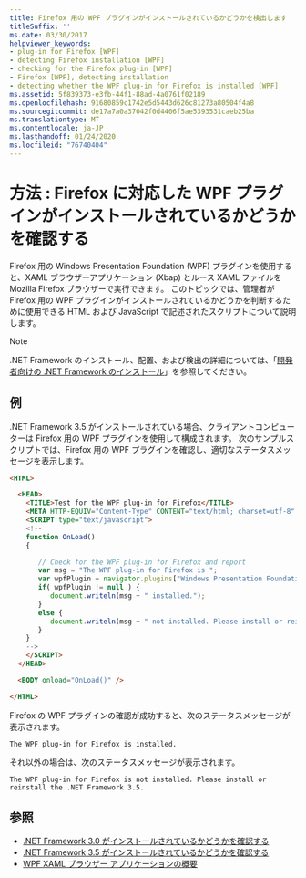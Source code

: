 ```yaml
---
title: Firefox 用の WPF プラグインがインストールされているかどうかを検出します
titleSuffix: ''
ms.date: 03/30/2017
helpviewer_keywords:
- plug-in for Firefox [WPF]
- detecting Firefox installation [WPF]
- checking for the Firefox plug-in [WPF]
- Firefox [WPF], detecting installation
- detecting whether the WPF plug-in for Firefox is installed [WPF]
ms.assetid: 5f839373-e3fb-44f1-88ad-4a0761f02189
ms.openlocfilehash: 91680859c1742e5d5443d626c81273a80504f4a8
ms.sourcegitcommit: de17a7a0a37042f0d4406f5ae5393531caeb25ba
ms.translationtype: MT
ms.contentlocale: ja-JP
ms.lasthandoff: 01/24/2020
ms.locfileid: "76740404"
---
```

# <a name="how-to-detect-whether-the-wpf-plug-in-for-firefox-is-installed"></a>方法 : Firefox に対応した WPF プラグインがインストールされているかどうかを確認する

Firefox 用の Windows Presentation Foundation (WPF) プラグインを使用すると、XAML ブラウザーアプリケーション (Xbap) とルース XAML ファイルを Mozilla Firefox ブラウザーで実行できます。 このトピックでは、管理者が Firefox 用の WPF プラグインがインストールされているかどうかを判断するために使用できる HTML および JavaScript で記述されたスクリプトについて説明します。

> [!NOTE]
> .NET Framework のインストール、配置、および検出の詳細については、「[開発者向けの .NET Framework のインストール](../../install/guide-for-developers.md)」を参照してください。

## <a name="example"></a>例

.NET Framework 3.5 がインストールされている場合、クライアントコンピューターは Firefox 用の WPF プラグインを使用して構成されます。 次のサンプルスクリプトでは、Firefox 用の WPF プラグインを確認し、適切なステータスメッセージを表示します。

```html
<HTML>

  <HEAD>
    <TITLE>Test for the WPF plug-in for Firefox</TITLE>
    <META HTTP-EQUIV="Content-Type" CONTENT="text/html; charset=utf-8" />
    <SCRIPT type="text/javascript">
    <!--
    function OnLoad()
    {

       // Check for the WPF plug-in for Firefox and report
       var msg = "The WPF plug-in for Firefox is ";
       var wpfPlugin = navigator.plugins["Windows Presentation Foundation"];
       if( wpfPlugin != null ) {
          document.writeln(msg + " installed.");
       }
       else {
          document.writeln(msg + " not installed. Please install or reinstall the .NET Framework 3.5.");
       }
    }
    -->
    </SCRIPT>
  </HEAD>

  <BODY onload="OnLoad()" />

</HTML>
```

Firefox の WPF プラグインの確認が成功すると、次のステータスメッセージが表示されます。

`The WPF plug-in for Firefox is installed.`

それ以外の場合は、次のステータスメッセージが表示されます。

`The WPF plug-in for Firefox is not installed. Please install or reinstall the .NET Framework 3.5.`

## <a name="see-also"></a>参照

- [.NET Framework 3.0 がインストールされているかどうかを確認する](how-to-detect-whether-the-net-framework-3-0-is-installed.md)
- [.NET Framework 3.5 がインストールされているかどうかを確認する](how-to-detect-whether-the-net-framework-3-5-is-installed.md)
- [WPF XAML ブラウザー アプリケーションの概要](wpf-xaml-browser-applications-overview.md)
